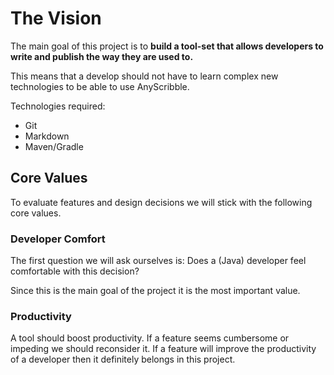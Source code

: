 # The Vision

The main goal of this project is to **build a tool-set that allows
developers to write and publish the way they are used to.**

This means that a develop should not have to learn complex new
technologies to be able to use AnyScribble.

Technologies required:

* Git
* Markdown
* Maven/Gradle

## Core Values

To evaluate features and design decisions we will stick with the following
core values.

### Developer Comfort
The first question we will ask ourselves is: Does a (Java) developer feel
comfortable with this decision?

Since this is the main goal of the project it is the most important value.

### Productivity
A tool should boost productivity. If a feature seems cumbersome or
impeding we should reconsider it. If a feature will improve the productivity
of a developer then it definitely belongs in this project.
